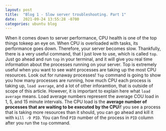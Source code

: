 ```yaml
---
layout: post
title:  "Blog 1 - Slow server troubleshooting. Part 1"
date:   2021-09-24 13:55:28 -0700
categories: ubuntu blog
---
```

When it comes down to server performance, CPU health is one of the top things tokeep an eye on. When CPU is overloaded with tasks, its performance goes down. Therefore, your server becomes slow. 
Thankfully, there is a very useful command, that I just love to use, which is called `top`. Just go ahead and run `top` in your terminal, and it will give you real time information about the processes running on your server. Top is extremely useful when you want to see waht processes are taking up the most CPU  resources. Look out for runaway processes! `Top` command is going to show you how many processes are running, how much CPU each process is taking up, `load average`, and a lot of other inforamtion, that is outside of scope of this article. 
However, it is important to explain here what `load average` means. 
Load average numbers represent the average COU load in 1, 5, and 15 minute intervals. The CPU load is the <b>average number of processes that are waiting to be executed by the CPU</b>If you see a process that is taking more resources than it should, you can go ahead and kill it with `kill -9 PID`. You can find `PID` number of the process in `PID` column after you run the `top` command.

